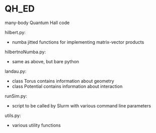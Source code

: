 # QH_ED
many-body Quantum Hall code

hilbert.py:
  - numba jitted functions for implementing matrix-vector products
  
hilbertnoNumba.py:
  - same as above, but bare python

landau.py:
  - class Torus contains information about geometry
  - class Potential contains information about interaction
 
runSim.py:
  - script to be called by Slurm with various command line parameters
  
utils.py:
  - various utility functions
